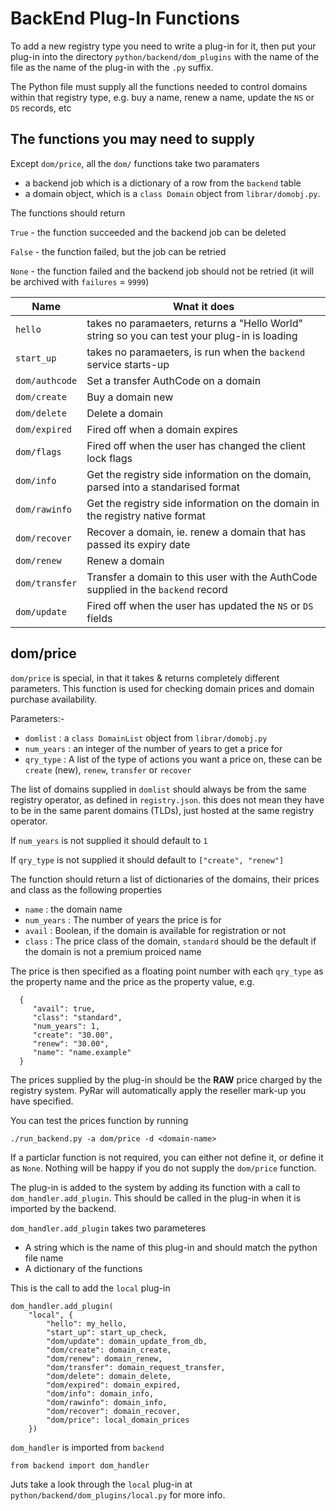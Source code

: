 # BackEnd Plug-In Functions

To add a new registry type you need to write a plug-in for it, then put
your plug-in into the directory `python/backend/dom_plugins` with the name
of the file as the name of the plug-in with the `.py` suffix.

The Python file must supply all the functions needed to control domains within that registry type,
e.g. buy a name, renew a name, update the `NS` or `DS` records, etc

## The functions you may need to supply

Except `dom/price`, all the `dom/` functions take two paramaters
- a backend job which is a dictionary of a row from the `backend` table 
- a domain object, which is a `class Domain` object from `librar/domobj.py`.

The functions should return

`True` - the function succeeded and the backend job can be deleted

`False` - the function failed, but the job can be retried

`None` - the function failed and the backend job should not be retried (it will be archived with `failures` = `9999`)


| Name | Wnat it does |
| ---- | ------------ |
| `hello` | takes no paramaeters, returns a "Hello World" string so you can test your plug-in is loading |
| `start_up` | takes no paramaeters, is run when the `backend` service starts-up |
| `dom/authcode` | Set a transfer AuthCode on a domain |
| `dom/create` | Buy a domain new |
| `dom/delete` | Delete a domain |
| `dom/expired` | Fired off when a domain expires |
| `dom/flags` | Fired off when the user has changed the client lock flags |
| `dom/info` | Get the registry side information on the domain, parsed into a standarised format |
| `dom/rawinfo` | Get the registry side information on the domain in the registry native format |
| `dom/recover` | Recover a domain, ie. renew a domain that has passed its expiry date |
| `dom/renew` | Renew a domain |
| `dom/transfer` | Transfer a domain to this user with the AuthCode supplied in the `backend` record |
| `dom/update` | Fired off when the user has updated the `NS` or `DS` fields |


## dom/price

`dom/price` is special, in that it takes & returns completely different parameters.
This function is used for checking domain prices and domain purchase availability.

Parameters:-
- `domlist` : a `class DomainList` object from `librar/domobj.py`
- `num_years` : an integer of the number of years to get a price for
- `qry_type` :  A list of the type of actions you want a price on, these can be `create` (new), `renew`, `transfer` or `recover`

The list of domains supplied in `domlist` should always be from the same registry operator, as defined in `registry.json`.
this does not mean they have to be in the same parent domains (TLDs), just hosted at the same registry operator.

If `num_years` is not supplied it should default to `1`

If `qry_type` is not supplied it should default to `["create", "renew"]`

The function should return a list of dictionaries of the domains, their prices and class as the following properties
- `name` : the domain name
- `num_years` : The number of years the price is for
- `avail` : Boolean, if the domain is available for registration or not
- `class` : The price class of the domain, `standard` should be the default if the domain is not a premium proiced name

The price is then specified as a floating point number with each `qry_type` as the property name and the price as the property value, e.g.

      {
         "avail": true,
         "class": "standard",
         "num_years": 1,
         "create": "30.00",
         "renew": "30.00",
         "name": "name.example"
      }


The prices supplied by the plug-in should be the **RAW** price charged by the registry system. 
PyRar will automatically apply the reseller mark-up you have specified.

You can test the prices function by running

	./run_backend.py -a dom/price -d <domain-name>


If a particlar function is not required, you can either not define it, or define it as `None`.
Nothing will be happy if you do not supply the `dom/price` function.


The plug-in is added to the system by adding its function with a call to `dom_handler.add_plugin`.
This should be called in the plug-in when it is imported by the backend.

`dom_handler.add_plugin` takes two parameteres
- A string which is the name of this plug-in and should match the python file name
- A dictionary of the functions

This is the call to add the `local` plug-in

	dom_handler.add_plugin(
		"local", {
			"hello": my_hello,
			"start_up": start_up_check,
			"dom/update": domain_update_from_db,
			"dom/create": domain_create,
			"dom/renew": domain_renew,
			"dom/transfer": domain_request_transfer,
			"dom/delete": domain_delete,
			"dom/expired": domain_expired,
			"dom/info": domain_info,
			"dom/rawinfo": domain_info,
			"dom/recover": domain_recover,
			"dom/price": local_domain_prices
		})


`dom_handler` is imported from `backend`

	from backend import dom_handler

Juts take a look through the `local` plug-in at `python/backend/dom_plugins/local.py` for more info.
